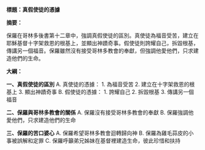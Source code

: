 **標題：真假使徒的憑據**

**摘要：**

保羅在哥林多後書第十二章中，強調真假使徒的區別。真使徒為福音受苦，建立在耶穌基督十字架救恩的根基上，並顯出神蹟奇事。假使徒則誇耀自己，拆毀根基，傳講另一個福音。保羅雖然沒有接受哥林多教會的奉獻，但強調他愛他們，只求建造他們的生命。

**大綱：**

**一、真假使徒的區別**
    A. 真使徒的憑據：
        1. 為福音受苦
        2. 建立在十字架救恩的根基上
        3. 顯出神蹟奇事
    B. 假使徒的憑據：
        1. 誇耀自己
        2. 拆毀根基
        3. 傳講另一個福音

**二、保羅與哥林多教會的關係**
    A. 保羅沒有接受哥林多教會的奉獻
    B. 保羅強調他愛他們，只求建造他們的生命

**三、保羅的苦口婆心**
    A. 保羅希望哥林多教會迴轉歸向神
    B. 保羅為雞毛蒜皮的小事被誤解和定罪
    C. 保羅呼籲弟兄姊妹在基督裡建造生命，彼此珍惜和扶持